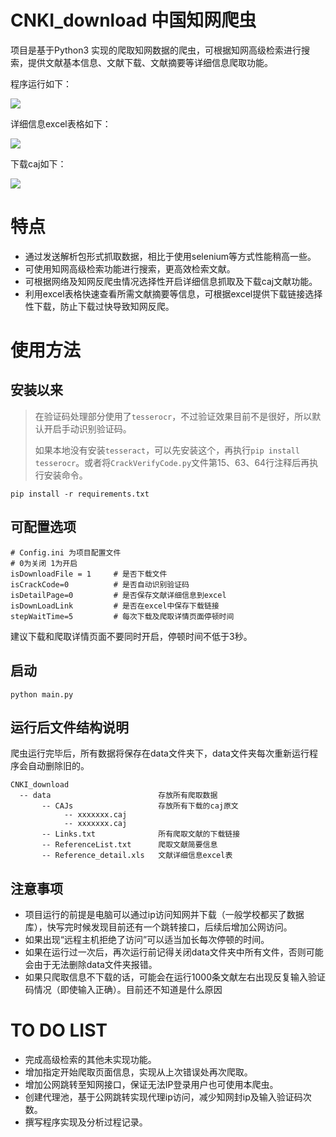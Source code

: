 # CNKI_download  中国知网爬虫
项目是基于Python3 实现的爬取知网数据的爬虫，可根据知网高级检索进行搜索，提供文献基本信息、文献下载、文献摘要等详细信息爬取功能。

程序运行如下：

![](https://i.imgur.com/0P9erW1.jpg)

详细信息excel表格如下：

![](https://i.imgur.com/3qgNkSa.png)

下载caj如下：

![](https://i.imgur.com/zYACe4A.png)

# 特点
* 通过发送解析包形式抓取数据，相比于使用selenium等方式性能稍高一些。
* 可使用知网高级检索功能进行搜索，更高效检索文献。
* 可根据网络及知网反爬虫情况选择性开启详细信息抓取及下载caj文献功能。
* 利用excel表格快速查看所需文献摘要等信息，可根据excel提供下载链接选择性下载，防止下载过快导致知网反爬。

# 使用方法
## 安装以来
>在验证码处理部分使用了`tesserocr`，不过验证效果目前不是很好，所以默认开启手动识别验证码。
>
>如果本地没有安装`tesseract`，可以先安装这个，再执行`pip install tesserocr`。或者将`CrackVerifyCode.py`文件第15、63、64行注释后再执行安装命令。

```shell
pip install -r requirements.txt
```


## 可配置选项


```shell
# Config.ini 为项目配置文件
# 0为关闭 1为开启
isDownloadFile = 1     # 是否下载文件
isCrackCode=0          # 是否自动识别验证码
isDetailPage=0         # 是否保存文献详细信息到excel
isDownLoadLink         # 是否在excel中保存下载链接
stepWaitTime=5         # 每次下载及爬取详情页面停顿时间
```

建议下载和爬取详情页面不要同时开启，停顿时间不低于3秒。

## 启动

```shell
python main.py
```

## 运行后文件结构说明
爬虫运行完毕后，所有数据将保存在data文件夹下，data文件夹每次重新运行程序会自动删除旧的。
```
CNKI_download
  -- data                        存放所有爬取数据
       -- CAJs                   存放所有下载的caj原文
            -- xxxxxxx.caj
            -- xxxxxxx.caj   
       -- Links.txt              所有爬取文献的下载链接
       -- ReferenceList.txt      爬取文献简要信息
       -- Reference_detail.xls   文献详细信息excel表
 ```

## 注意事项
* 项目运行的前提是电脑可以通过ip访问知网并下载（一般学校都买了数据库），快写完时候发现目前还有一个跳转接口，后续后增加公网访问。
* 如果出现“远程主机拒绝了访问”可以适当加长每次停顿的时间。
* 如果在运行过一次后，再次运行前记得关闭data文件夹中所有文件，否则可能会由于无法删除data文件夹报错。
* 如果只爬取信息不下载的话，可能会在运行1000条文献左右出现反复输入验证码情况（即使输入正确）。目前还不知道是什么原因

# TO DO LIST
* 完成高级检索的其他未实现功能。
* 增加指定开始爬取页面信息，实现从上次错误处再次爬取。
* 增加公网跳转至知网接口，保证无法IP登录用户也可使用本爬虫。
* 创建代理池，基于公网跳转实现代理ip访问，减少知网封ip及输入验证码次数。
* 撰写程序实现及分析过程记录。
